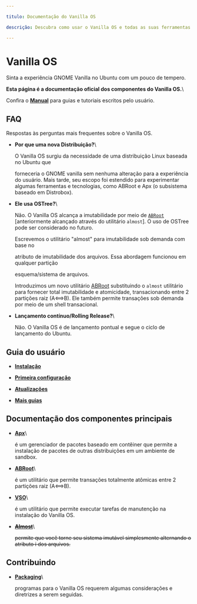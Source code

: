 ```yaml
---

titulo: Documentação do Vanilla OS

descrição: Descubra como usar o Vanilla OS e todas as suas ferramentas e configurações.

---
```


# Vanilla OS

Sinta a experiência GNOME Vanilla no Ubuntu com um pouco de tempero.

**Esta página é a documentação oficial dos componentes do Vanilla OS.**\

Confira o  [**Manual**](https://handbook.vanillaos.org) para guias e tutoriais escritos pelo usuário.

## FAQ

Respostas às perguntas mais frequentes sobre o Vanilla OS.

- **Por que uma nova Distribuição?**\

  O Vanilla OS surgiu da necessidade de uma distribuição Linux baseada no Ubuntu que

  forneceria o GNOME vanilla sem nenhuma alteração para a experiência do usuário. Mais tarde, seu escopo foi estendido para experimentar algumas ferramentas e tecnologias, como ABRoot e Apx (o subsistema baseado em Distrobox).

  

- **Ele usa OSTree?**\

  Não. O Vanilla OS alcança a imutabilidade por meio de [`ABRoot`](https://github.com/Vanilla-OS/ABRoot) [anteriormente alcançado através do utilitário `almost`]. O uso de OSTree pode ser considerado no futuro.

 

  Escrevemos o utilitário "almost" para imutabilidade sob demanda com base no

   atributo de imutabilidade dos arquivos. Essa abordagem funcionou em qualquer partição

   esquema/sistema de arquivos.

  

  Introduzimos um novo utilitário [ABRoot](https://github.com/Vanilla-OS/ABRoot) substituindo o `almost` utilitário para fornecer total imutabilidade e atomicidade, transacionando entre 2 partições raiz (A⟺B). Ele também permite transações sob demanda por meio de um shell transacional.

  

- **Lançamento contínuo/Rolling Release?**\

  Não. O Vanilla OS é de lançamento pontual e segue o ciclo de lançamento do Ubuntu.

## Guia do usuário

- **[Instalação](https://handbook.vanillaos.org/2022/11/05/installation.html)**

- **[Primeira configuração](https://handbook.vanillaos.org/2022/11/18/first-setup.html)**

- **[Atualizações](https://handbook.vanillaos.org/2022/12/10/updates.html)**

- **[Mais guias](https://handbook.vanillaos.org/)**

## Documentação dos componentes principais

- **[Apx](/docs/apx)**\

  é um gerenciador de pacotes baseado em contêiner que permite a instalação de pacotes de outras distribuições em um ambiente de sandbox.

- **[ABRoot](/docs/ABRoot)**\

  é um utilitário que permite transações totalmente atômicas entre 2 partições raiz (A⟺B).

- **[VSO](/docs/vso)**\

  é um utilitário que permite executar tarefas de manutenção na instalação do Vanilla OS.

- ~~**[Almost](/docs/almost)**~~\

  ~~permite que você torne seu sistema imutável simplesmente alternando o atributo i dos arquivos.~~

## Contribuindo

- **[Packaging](/docs/packaging)**\

  programas para o Vanilla OS requerem algumas considerações e diretrizes a serem seguidas.
